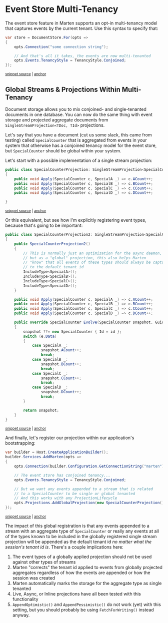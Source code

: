 # Event Store Multi-Tenancy

The event store feature in Marten supports an opt-in multi-tenancy model that captures
events by the current tenant. Use this syntax to specify that:

<!-- snippet: sample_making_the_events_multi_tenanted -->
<a id='snippet-sample_making_the_events_multi_tenanted'></a>
```cs
var store = DocumentStore.For(opts =>
{
    opts.Connection("some connection string");

    // And that's all it takes, the events are now multi-tenanted
    opts.Events.TenancyStyle = TenancyStyle.Conjoined;
});
```
<sup><a href='https://github.com/JasperFx/marten/blob/master/src/Marten.Testing/Examples/ConfiguringDocumentStore.cs#L235-L245' title='Snippet source file'>snippet source</a> | <a href='#snippet-sample_making_the_events_multi_tenanted' title='Start of snippet'>anchor</a></sup>
<!-- endSnippet -->

## Global Streams & Projections Within Multi-Tenancy <Badge type="tip" text="8.5" />

Document storage allows you to mix conjoined- and single-tenanted documents in one database. You can now do the same
thing with event storage and projected aggregate documents from `SingleStreamProjection<TDoc, TId>` projections.

Let's say that you have a document (cut us some slack, this came from testing) called `SpecialCounter` that is aggregated from events
in your system that otherwise has a conjoined tenancy model for the event store, but `SpecialCounter` should
be global within your system. 

Let's start with a possible implementation of a single stream projection:

<!-- snippet: sample_SpecialCounterProjection -->
<a id='snippet-sample_specialcounterprojection'></a>
```cs
public class SpecialCounterProjection: SingleStreamProjection<SpecialCounter, Guid>
{
    public void Apply(SpecialCounter c, SpecialA _) => c.ACount++;
    public void Apply(SpecialCounter c, SpecialB _) => c.BCount++;
    public void Apply(SpecialCounter c, SpecialC _) => c.CCount++;
    public void Apply(SpecialCounter c, SpecialD _) => c.DCount++;

}
```
<sup><a href='https://github.com/JasperFx/marten/blob/master/src/EventSourcingTests/Aggregation/global_tenanted_streams_within_conjoined_tenancy.cs#L395-L406' title='Snippet source file'>snippet source</a> | <a href='#snippet-sample_specialcounterprojection' title='Start of snippet'>anchor</a></sup>
<!-- endSnippet -->

Or this equivalent, but see how I'm explicitly registering event types, because that's going to be important:

<!-- snippet: sample_SpecialCounterProjection2 -->
<a id='snippet-sample_specialcounterprojection2'></a>
```cs
public class SpecialCounterProjection2: SingleStreamProjection<SpecialCounter, Guid>
{
    public SpecialCounterProjection2()
    {
        // This is normally just an optimization for the async daemon,
        // but as a "global" projection, this also helps Marten
        // "know" that all events of these types should always be captured
        // to the default tenant id
        IncludeType<SpecialA>();
        IncludeType<SpecialB>();
        IncludeType<SpecialC>();
        IncludeType<SpecialD>();
    }

    public void Apply(SpecialCounter c, SpecialA _) => c.ACount++;
    public void Apply(SpecialCounter c, SpecialB _) => c.BCount++;
    public void Apply(SpecialCounter c, SpecialC _) => c.CCount++;
    public void Apply(SpecialCounter c, SpecialD _) => c.DCount++;

    public override SpecialCounter Evolve(SpecialCounter snapshot, Guid id, IEvent e)
    {
        snapshot ??= new SpecialCounter { Id = id };
        switch (e.Data)
        {
            case SpecialA _:
                snapshot.ACount++;
                break;
            case SpecialB _:
                snapshot.BCount++;
                break;
            case SpecialC _:
                snapshot.CCount++;
                break;
            case SpecialD _:
                snapshot.DCount++;
                break;
        }

        return snapshot;
    }
}
```
<sup><a href='https://github.com/JasperFx/marten/blob/master/src/EventSourcingTests/Aggregation/global_tenanted_streams_within_conjoined_tenancy.cs#L410-L454' title='Snippet source file'>snippet source</a> | <a href='#snippet-sample_specialcounterprojection2' title='Start of snippet'>anchor</a></sup>
<!-- endSnippet -->

And finally, let's register our projection within our application's bootstrapping:

<!-- snippet: sample_bootstrapping_with_global_projection -->
<a id='snippet-sample_bootstrapping_with_global_projection'></a>
```cs
var builder = Host.CreateApplicationBuilder();
builder.Services.AddMarten(opts =>
{
    opts.Connection(builder.Configuration.GetConnectionString("marten"));

    // The event store has conjoined tenancy...
    opts.Events.TenancyStyle = TenancyStyle.Conjoined;

    // But we want any events appended to a stream that is related
    // to a SpecialCounter to be single or global tenanted
    // And this works with any ProjectionLifecycle
    opts.Projections.AddGlobalProjection(new SpecialCounterProjection(), ProjectionLifecycle.Inline);
});
```
<sup><a href='https://github.com/JasperFx/marten/blob/master/src/EventSourcingTests/Aggregation/global_tenanted_streams_within_conjoined_tenancy.cs#L360-L376' title='Snippet source file'>snippet source</a> | <a href='#snippet-sample_bootstrapping_with_global_projection' title='Start of snippet'>anchor</a></sup>
<!-- endSnippet -->

The impact of this global registration is that any events appended to a stream with an aggregate type of `SpecialCounter`
or really any events at all of the types known to be included in the globally registered single stream projection will
be appended as the default tenant id _no matter what the session's tenant id is_. There's a couple implications here:

1. The event types of a globally applied projection should not be used against other types of streams
2. Marten "corrects" the tenant id applied to events from globally projected aggregates regardless of how the events are appended or how the session was created
3. Marten automatically marks the storage for the aggregate type as single tenanted
4. Live, Async, or Inline projections have all been tested with this functionality
5. `AppendOptimistic()` and `AppendPessimistic()` do not work (yet) with this setting, but you should probably
   be using `FetchForWriting()` instead anyway. 
